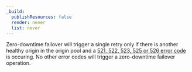 ```yaml
---
_build:
  publishResources: false
  render: never
  list: never
---
```


Zero-downtime failover will trigger a single retry only if there is another healthy origin in the origin pool and a [521, 522, 523, 525 or 526 error code](/support/troubleshooting/cloudflare-errors/troubleshooting-cloudflare-5xx-errors/#error-521-web-server-is-down) is occuring. No other error codes will trigger a zero-downtime failover operation.
